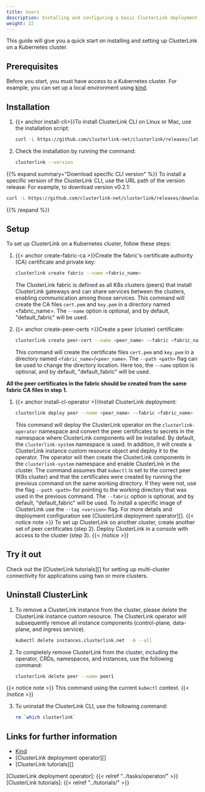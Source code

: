 ```yaml
---
title: Users
description: Installing and configuring a basic ClusterLink deployment
weight: 22
---
```


This guide will give you a quick start on installing and setting up ClusterLink on a Kubernetes cluster.

## Prerequisites

Before you start, you must have access to a Kubernetes cluster.
For example, you can set up a local environment using [kind][].

## Installation

1. {{< anchor install-cli>}}To install ClusterLink CLI on Linux or Mac, use the installation script:

   ```sh
   curl -L https://github.com/clusterlink-net/clusterlink/releases/latest/download/clusterlink.sh | sh -
   ```

1. Check the installation by running the command:

   ```sh
   clusterlink --version
   ```

{{% expand summary="Download specific CLI version" %}}
   To install a specific version of the ClusterLink CLI, use the URL path of the version release:
   For example, to download version v0.2.1:

   ```sh
   curl -L https://github.com/clusterlink-net/clusterlink/releases/download/v0.2.1/clusterlink.sh | sh -
   ```

{{% /expand %}}

## Setup

To set up ClusterLink on a Kubernetes cluster, follow these steps:

1. {{< anchor create-fabric-ca >}}Create the fabric's certificate authority (CA) certificate and private key:

   ```sh
   clusterlink create fabric --name <fabric_name>
   ```

   The ClusterLink fabric is defined as all K8s clusters (peers) that install ClusterLink gateways
    and can share services between the clusters, enabling communication among those services.
    This command will create the CA files `cert.pem` and `key.pem` in a directory named <fabric_name>.
    The `--name` option is optional, and by default, "default_fabric" will be used.

1. {{< anchor create-peer-certs >}}Create a peer (cluster) certificate:

   ```sh
   clusterlink create peer-cert --name <peer_name> --fabric <fabric_name>
   ```

   This command will create the certificate files `cert.pem` and `key.pem`
    in a directory named `<fabric_name>`/`<peer_name>`.
    The `--path <path>` flag can be used to change the directory location.
    Here too, the `--name` option is optional, and by default, "default_fabric" will be used.

**All the peer certificates in the fabric should be created from the same fabric CA files in step 1.**

1. {{< anchor install-cl-operator >}}Install ClusterLink deployment:

   ```sh
   clusterlink deploy peer --name <peer_name> --fabric <fabric_name>
   ```

   This command will deploy the ClusterLink operator on the `clusterlink-operator` namespace
    and convert the peer certificates to secrets in the namespace where ClusterLink components will be installed.
    By default, the `clusterlink-system` namespace is used.
    In addition, it will create a ClusterLink instance custom resource object and deploy it to the operator.
    The operator will then create the ClusterLink components in the `clusterlink-system` namespace and enable ClusterLink in the cluster.
    The command assumes that `kubectl` is set to the correct peer (K8s cluster)
    and that the certificates were created by running the previous command on the same working directory.
    If they were not, use the flag `--path <path>` for pointing to the working directory
    that was used in the previous command.
    The `--fabric` option is optional, and by default, "default_fabric" will be used.
    To install a specific image of ClusterLink use the `--tag <version>` flag.
    For more details and deployment configuration see [ClusterLink deployment operator][].
{{< notice note >}}
To set up ClusterLink on another cluster, create another set of peer certificates (step 2).
Deploy ClusterLink in a console with access to the cluster (step 3).
{{< /notice >}}

## Try it out

Check out the [ClusterLink tutorials][] for setting up multi-cluster connectivity
 for applications using two or more clusters.

## Uninstall ClusterLink

1. To remove a ClusterLink instance from the cluster, please delete the ClusterLink instance custom resource.
   The ClusterLink operator will subsequently remove all instance components (control-plane, data-plane, and ingress service).

   ```sh
   kubectl delete instances.clusterlink.net  -A --all
   ```

2. To completely remove ClusterLink from the cluster, including the operator, CRDs, namespaces, and instances,
   use the following command:

   ```sh
   clusterlink delete peer --name peer1
   ```

{{< notice note >}}
This command  using the current `kubectl` context.
{{< /notice >}}

3. To uninstall the ClusterLink CLI, use the following command:

   ```sh
   rm `which clusterlink`
   ```

## Links for further information

* [Kind](https://kind.sigs.k8s.io/)
* [ClusterLink deployment operator][]
* [ClusterLink tutorials][]

[Kind]: https://kind.sigs.k8s.io/docs/user/quick-start/
[ClusterLink deployment operator]: {{< relref "../tasks/operator/" >}}
[ClusterLink tutorials]: {{< relref "../tutorials/" >}}
